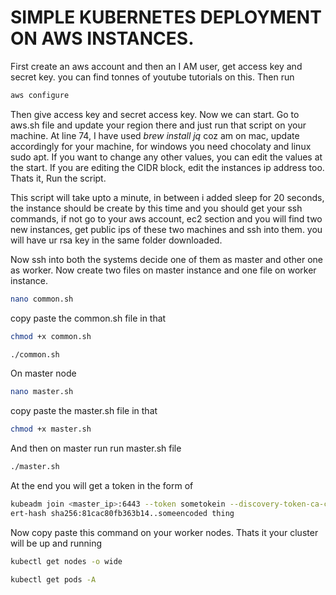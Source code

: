 # SIMPLE KUBERNETES DEPLOYMENT ON AWS INSTANCES.

First create an aws account and then an I AM user, get access key and secret key. you can find tonnes of youtube tutorials on this. Then run

```bash
aws configure
```

Then give access key and secret access key. Now we can start.
Go to aws.sh file and update your region there and just run that script on your machine.
At line 74, I have used _brew install jq_ coz am on mac, update accordingly for your machine, for windows you need chocolaty and linux sudo apt. If you want to change any other values, you can edit the values at the start. If you are editing the CIDR block, edit the instances ip address too.
Thats it, Run the script.

This script will take upto a minute, in between i added sleep for 20 seconds, the instance should be create by this time and you should get your ssh commands, if not go to your aws account, ec2 section and you will find two new instances, get public ips of these two machines and ssh into them. you will have ur rsa key in the same folder downloaded.

Now ssh into both the systems decide one of them as master and other one as worker.
Now create two files on master instance and one file on worker instance.

```bash
nano common.sh
```

copy paste the common.sh file in that

```bash
chmod +x common.sh
```

```bash
./common.sh
```

On master node

```bash
nano master.sh
```

copy paste the master.sh file in that

```bash
chmod +x master.sh
```

And then on master run run master.sh file

```bash
./master.sh
```

At the end you will get a token in the form of

```bash
kubeadm join <master_ip>:6443 --token sometokein --discovery-token-ca-c
ert-hash sha256:81cac80fb363b14..someencoded thing
```

Now copy paste this command on your worker nodes. Thats it your cluster will be up and running

```bash
kubectl get nodes -o wide
```

```bash
kubectl get pods -A
```
